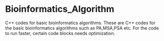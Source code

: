 # Bioinformatics_Algorithm
C++ codes for basic bioinformatics algorithms.
These are C++ codes for the basic bioinformatics algorithms such as  PA,MSA,PSA etc.
For the code to run faster, certain code blocks needs optimization.
